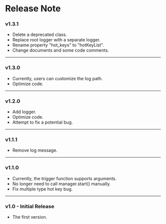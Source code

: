# Release Note
### v1.3.1
- Delete a deprecated class.
- Replace root logger with a separate logger.
- Rename property "hot_keys" to "hotKeyList".
- Change documents and some code comments.
___
### v1.3.0
- Currently, users can customize the log path.
- Optimize code.
___
### v1.2.0
- Add logger.
- Optimize code.
- Attempt to fix a potential bug.
___
### v1.1.1
- Remove log message.
___
### v1.1.0
- Currently, the trigger function supports arguments.
- No longer need to call manager.start() manually.
- Fix multiple type hot key bug.
___
### v1.0 - Initial Release
- The first version.